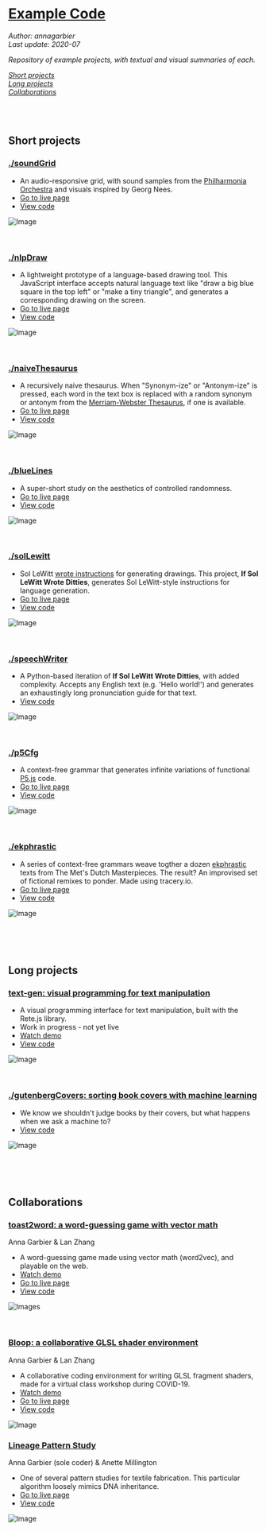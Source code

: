 # [Example Code](https://github.com/annagarbier/annagarbier.github.io/tree/master/exampleCode)

*Author: annagarbier*     
*Last update: 2020-07*

*Repository of example projects, with textual and visual summaries of each.*

*<a href="#short-projects">Short projects</a><br>*
*<a href="#long-projects">Long projects</a><br>*
*<a href="#collaborations">Collaborations</a>*

<br>
<br>

<h2 id="short-projects">Short projects</h2>

### [./soundGrid](https://github.com/annagarbier/annagarbier.github.io/tree/master/exampleCode/soundGrid)

* An audio-responsive grid, with sound samples from the
[Philharmonia Orchestra](https://philharmonia.co.uk/resources/sound-samples/)
and visuals inspired by Georg Nees.
* [Go to live page](https://annagarbier.github.io/exampleCode/soundGrid/)
* [View code](https://github.com/annagarbier/annagarbier.github.io/tree/master/exampleCode/soundGrid)

![Image](https://annagarbier.github.io/exampleCode/soundGrid/sound_grid.png)

<br>

### [./nlpDraw](https://github.com/annagarbier/exampleCode/edit/master/nlpDraw)

* A lightweight prototype of a language-based drawing tool. This JavaScript
interface accepts natural language text like "draw a big blue square in
the top left" or "make a tiny triangle", and generates a corresponding
drawing on the screen.
* [Go to live page](https://annagarbier.github.io/exampleCode/nlpDraw/)
* [View code](https://github.com/annagarbier/exampleCode/edit/master/nlpDraw)

![Image](https://annagarbier.github.io/exampleCode/nlpDraw/nlpDrawImg.png)

<br>

### [./naiveThesaurus](https://github.com/annagarbier/annagarbier.github.io/tree/master/exampleCode/naiveThesaurus)

* A recursively naive thesaurus. When "Synonym-ize" or "Antonym-ize" is
pressed, each word in the text box is replaced with a random synonym
or antonym from the [Merriam-Webster Thesaurus](https://www.dictionaryapi.com/products/api-collegiate-thesaurus),
if one is available.
* [Go to live page](https://annagarbier.github.io/exampleCode/naiveThesaurus/)
* [View code](https://github.com/annagarbier/annagarbier.github.io/tree/master/exampleCode/naiveThesaurus)

![Image](https://annagarbier.github.io/exampleCode/naiveThesaurus/naiveThesaurus.png)

<br>

### [./blueLines](https://github.com/annagarbier/exampleCode/edit/master/blueLines)

* A super-short study on the aesthetics of controlled randomness.
* [Go to live page](https://annagarbier.github.io/exampleCode/blueLines/)
* [View code](https://github.com/annagarbier/exampleCode/edit/master/blueLines)

![Image](https://annagarbier.github.io/exampleCode/blueLines/blueLinesImg.png)

<br>

### [./solLewitt](https://github.com/annagarbier/exampleCode/edit/master/solLewitt)

* Sol LeWitt [wrote instructions](https://www.google.com/search?q=sol+lewitt+wall+drawing+instructions&rlz=1C5CHFA_enUS807US807&source=lnms&tbm=isch&sa=X&ved=0ahUKEwjk-Py8h_bgAhVCZN8KHZKrBV4Q_AUIDigB&biw=1440&bih=766)
for generating drawings. This project, **If Sol LeWitt Wrote Ditties**, generates
Sol LeWitt-style instructions for language generation.
* [Go to live page](https://annagarbier.github.io/exampleCode/solLewitt/)
* [View code](https://github.com/annagarbier/exampleCode/edit/master/solLewitt)

![Image](https://annagarbier.github.io/exampleCode/solLewitt/solLewittImg.png)

<br>

### [./speechWriter](https://github.com/annagarbier/annagarbier.github.io/tree/master/exampleCode/speechWriter)

* A Python-based iteration of **If Sol LeWitt Wrote Ditties**, with added complexity.
Accepts any English text (e.g. 'Hello world!') and generates an exhaustingly long pronunciation guide for that text. 
* [View code](https://github.com/annagarbier/annagarbier.github.io/tree/master/exampleCode/speechWriter)

![Image](https://annagarbier.github.io/exampleCode/speechWriter/speech_writer.png)

<br>

### [./p5Cfg](https://github.com/annagarbier/annagarbier.github.io/tree/master/exampleCode/p5Cfg)

* A context-free grammar that generates infinite variations of functional [P5.js](https://p5js.org/) code.
* [Go to live page](https://annagarbier.github.io/exampleCode/p5Cfg/)
* [View code](https://github.com/annagarbier/annagarbier.github.io/tree/master/exampleCode/p5Cfg)

![Image](https://annagarbier.github.io/exampleCode/p5Cfg/example_ten.png)

<br>

### [./ekphrastic](https://github.com/annagarbier/annagarbier.github.io/tree/master/exampleCode/ekphrastic)

* A series of context-free grammars weave togther a dozen [ekphrastic](https://en.wikipedia.org/wiki/Ekphrasis) texts
from The Met's Dutch Masterpieces. The result? An improvised set of fictional
remixes to ponder. Made using tracery.io.
* [Go to live page](https://annagarbier.github.io/exampleCode/ekphrastic/)
* [View code](https://github.com/annagarbier/annagarbier.github.io/tree/master/exampleCode/ekphrastic)

![Image](https://annagarbier.github.io/exampleCode/ekphrastic/ekphrastic.png)

<br>
<br>
<br>

<h2 id="long-projects">Long projects</h2>

### [text-gen: visual programming for text manipulation](https://github.com/annagarbier/text_gen)

* A visual programming interface for text manipulation, built with the Rete.js library.
* Work in progress - not yet live
* [Watch demo](https://annagarbier.com/Text-Playground)
* [View code](https://github.com/annagarbier/text_gen)

![Image](https://annagarbier.github.io/exampleCode/readmeAssets/textgen.png)

<br>

### [./gutenbergCovers: sorting book covers with machine learning](https://github.com/annagarbier/annagarbier.github.io/tree/master/exampleCode/gutenbergCovers)

* We know we shouldn't judge books by their covers, but what happens when we ask a machine to?
* [View code](https://github.com/annagarbier/annagarbier.github.io/tree/master/exampleCode/gutenbergCovers)

![Image](https://annagarbier.github.io/exampleCode/readmeAssets/umap.jpg)

<br>
<br>
<br>

<h2 id="collaborations">Collaborations</h2>

### [toast2word: a word-guessing game with vector math](https://github.com/lanzhang76/toast)
Anna Garbier & Lan Zhang
* A word-guessing game made using vector math (word2vec), and playable on the web.
* [Watch demo](https://vimeo.com/435915330)
* [Go to live page](https://toast2word.netlify.app/)
* [View code](https://github.com/lanzhang76/toast)

![Images](https://annagarbier.github.io/exampleCode/readmeAssets/toast.png)

<br>

### [Bloop: a collaborative GLSL shader environment](https://github.com/lanzhang76/bloop_shader_app)
Anna Garbier & Lan Zhang
* A collaborative coding environment for writing GLSL fragment shaders, made for a virtual class workshop during COVID-19.
* [Watch demo](https://vimeo.com/435916448)
* [Go to live page](https://bloopp.herokuapp.com/)
* [View code](https://github.com/lanzhang76/bloop_shader_app)

![Image](https://annagarbier.github.io/exampleCode/readmeAssets/bloop.png)

###  [Lineage Pattern Study](https://github.com/coded-textiles/coded-textiles.github.io/tree/master/sketches/color_04)
Anna Garbier (sole coder) & Anette Millington
* One of several pattern studies for textile fabrication. This particular algorithm loosely mimics DNA inheritance.
* [Go to live page](https://coded-textiles.github.io/sketches/color_04/)
* [View code](https://github.com/coded-textiles/coded-textiles.github.io/tree/master/sketches/color_04)

![Image](https://annagarbier.github.io/exampleCode/readmeAssets/lineage.png)
